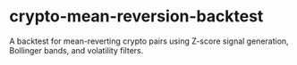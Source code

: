 # crypto-mean-reversion-backtest
A backtest for mean-reverting crypto pairs using Z-score signal generation, Bollinger bands, and volatility filters.
